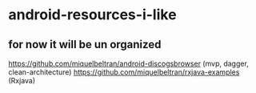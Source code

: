 # android-resources-i-like
## for now it will be un organized
https://github.com/miquelbeltran/android-discogsbrowser   (mvp, dagger, clean-architecture)
https://github.com/miquelbeltran/rxjava-examples  (Rxjava) 
